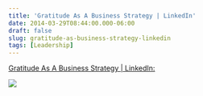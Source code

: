 ```yaml
---
title: 'Gratitude As A Business Strategy | LinkedIn'
date: 2014-03-29T08:44:00.000-06:00
draft: false
slug: gratitude-as-business-strategy-linkedin
tags: [Leadership]
---
```


[Gratitude As A Business Strategy | LinkedIn](http://draft.blogger.com/goog_1622544257)[:](http://www.linkedin.com/news?actionBar&articleID=933305979&ids=dz8RdjoNcPgVb3gTdjkVdPcQeiMNdPoOdz0Od3AId3AQc3sMcPgVb3ATejkMcPcPeiMTc3cSc3cOd3AIcPgSc3cOczgV&aag=true&freq=weekly&trk=eml-tod2-b-ttl-2&ut=2XGrHroobsm501)  
  

![](http://www.linkedin.com/news?actionBar&articleID=933305979&ids=dz8RdjoNcPgVb3gTdjkVdPcQeiMNdPoOdz0Od3AId3AQc3sMcPgVb3ATejkMcPcPeiMTc3cSc3cOd3AIcPgSc3cOczgV&aag=true&freq=weekly&trk=eml-tod2-b-ttl-2&ut=2XGrHroobsm501)